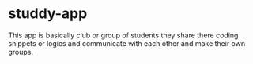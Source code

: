 # studdy-app
This app is basically club or group of students they share there coding snippets or logics and communicate with each other and make their own groups.
